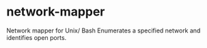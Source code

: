 # network-mapper
Network mapper for Unix/ Bash Enumerates a specified network and identifies open ports.
